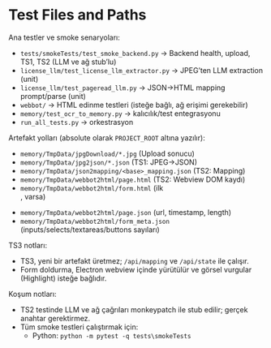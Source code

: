 # Test Files and Paths

Ana testler ve smoke senaryoları:
- `tests/smokeTests/test_smoke_backend.py` → Backend health, upload, TS1, TS2 (LLM ve ağ stub’lu)
- `license_llm/test_license_llm_extractor.py` → JPEG’ten LLM extraction (unit)
- `license_llm/test_pageread_llm.py` → JSON→HTML mapping prompt/parse (unit)
- `webbot/` → HTML edinme testleri (isteğe bağlı, ağ erişimi gerekebilir)
- `memory/test_ocr_to_memory.py` → kalıcılık/test entegrasyonu
- `run_all_tests.py` → orkestrasyon

Artefakt yolları (absolute olarak `PROJECT_ROOT` altına yazılır):
- `memory/TmpData/jpgDownload/*.jpg` (Upload sonucu)
- `memory/TmpData/jpg2json/*.json` (TS1: JPEG→JSON)
- `memory/TmpData/json2mapping/<base>_mapping.json` (TS2: Mapping)
- `memory/TmpData/webbot2html/page.html` (TS2: Webview DOM kaydı)
- `memory/TmpData/webbot2html/form.html` (ilk <form>, varsa)
- `memory/TmpData/webbot2html/page.json` (url, timestamp, length)
- `memory/TmpData/webbot2html/form_meta.json` (inputs/selects/textareas/buttons sayıları)

TS3 notları:
- TS3, yeni bir artefakt üretmez; `/api/mapping` ve `/api/state` ile çalışır.
- Form doldurma, Electron webview içinde yürütülür ve görsel vurgular (Highlight) isteğe bağlıdır.

Koşum notları:
- TS2 testinde LLM ve ağ çağrıları monkeypatch ile stub edilir; gerçek anahtar gerektirmez.
- Tüm smoke testleri çalıştırmak için:
	- Python: `python -m pytest -q tests\smokeTests`

